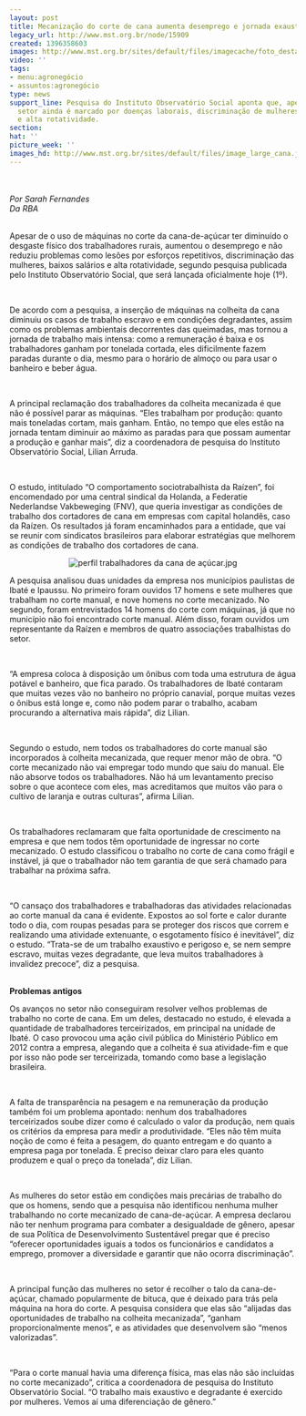 ```yaml
---
layout: post
title: Mecanização do corte de cana aumenta desemprego e jornada exaustiva
legacy_url: http://www.mst.org.br/node/15909
created: 1396358603
images: http://www.mst.org.br/sites/default/files/imagecache/foto_destaque/image_large_cana.jpg
video: ''
tags:
- menu:agronegócio
- assuntos:agronegócio
type: news
support_line: Pesquisa do Instituto Observatório Social aponta que, apesar dos avanços,
  setor ainda é marcado por doenças laborais, discriminação de mulheres, baixa remuneração
  e alta rotatividade.
section: 
hat: ''
picture_week: ''
images_hd: http://www.mst.org.br/sites/default/files/image_large_cana.jpg
---
```

<p><img style="margin: 10px;" src="http://www.mst.org.br/sites/default/files/image_large_cana_0.jpg" alt=""></p><p><em>Por Sarah Fernandes<br>Da RBA&nbsp;</em></p><p><br>Apesar de o uso de máquinas no corte da cana-de-açúcar ter diminuído o desgaste físico dos trabalhadores rurais, aumentou o desemprego e não reduziu problemas como lesões por esforços repetitivos, discriminação das mulheres, baixos salários e alta rotatividade, segundo pesquisa publicada pelo Instituto Observatório Social, que será lançada oficialmente hoje (1º).</p><p>&nbsp;</p><p>De acordo com a pesquisa, a inserção de máquinas na colheita da cana diminuiu os casos de trabalho escravo e em condições degradantes, assim como os problemas ambientais decorrentes das queimadas, mas tornou a jornada de trabalho mais intensa: como a remuneração é baixa e os trabalhadores ganham por tonelada cortada, eles dificilmente fazem paradas durante o dia, mesmo para o horário de almoço ou para usar o banheiro e beber água.</p><p>&nbsp;</p><p>A principal reclamação dos trabalhadores da colheita mecanizada é que não é possível parar as máquinas. “Eles trabalham por produção: quanto mais toneladas cortam, mais ganham. Então, no tempo que eles estão na jornada tentam diminuir ao máximo as paradas para que possam aumentar a produção e ganhar mais”, diz a coordenadora de pesquisa do Instituto Observatório Social, Lilian Arruda.</p><p>&nbsp;</p><p>O estudo, intitulado “O comportamento sociotrabalhista da Raízen”, foi encomendado por uma central sindical da Holanda, a Federatie Nederlandse Vakbeweging (FNV), que queria investigar as condições de trabalho dos cortadores de cana em empresas com capital holandês, caso da Raízen. Os resultados já foram encaminhados para a entidade, que vai se reunir com sindicatos brasileiros para elaborar estratégias que melhorem as condições de trabalho dos cortadores de cana.</p><p style="text-align: center;"><img src="http://www.redebrasilatual.com.br/trabalho/2014/04/mecanizacao-do-corte-de-cana-facilita-trabalho-mas-aumenta-desemprego-e-jornada-exaustiva-6062.html/perfil-trabalhadores-da-cana-de-acucar.jpg-6029.html" alt="perfil trabalhadores da cana de açúcar.jpg"></p><p>A pesquisa analisou duas unidades da empresa nos municípios paulistas de Ibaté e Ipaussu. No primeiro foram ouvidos 17 homens e sete mulheres que trabalham no corte manual, e nove homens no corte mecanizado. No segundo, foram entrevistados 14 homens do corte com máquinas, já que no município não foi encontrado corte manual. Além disso, foram ouvidos um representante da Raízen e membros de quatro associações trabalhistas do setor.</p><p>&nbsp;</p><p>“A empresa coloca à disposição um ônibus com toda uma estrutura de água potável e banheiro, que fica parado. Os trabalhadores de Ibaté contaram que muitas vezes vão no banheiro no próprio canavial, porque muitas vezes o ônibus está longe e, como não podem parar o trabalho, acabam procurando a alternativa mais rápida”, diz Lilian.</p><p>&nbsp;</p><p>Segundo o estudo, nem todos os trabalhadores do corte manual são incorporados à colheita mecanizada, que requer menor mão de obra. “O corte mecanizado não vai empregar todo mundo que saiu do manual. Ele não absorve todos os trabalhadores. Não há um levantamento preciso sobre o que acontece com eles, mas acreditamos que muitos vão para o cultivo de laranja e outras culturas”, afirma Lilian.</p><p>&nbsp;</p><p>Os trabalhadores reclamaram que falta oportunidade de crescimento na empresa e que nem todos têm oportunidade de ingressar no corte mecanizado. O estudo classificou o trabalho no corte de cana como frágil e instável, já que o trabalhador não tem garantia de que será chamado para trabalhar na próxima safra.</p><p>&nbsp;</p><p>“O cansaço dos trabalhadores e trabalhadoras das atividades relacionadas ao corte manual da cana é evidente. Expostos ao sol forte e calor durante todo o dia, com roupas pesadas para se proteger dos riscos que correm e realizando uma atividade extenuante, o esgotamento físico é inevitável”, diz o estudo. “Trata-se de um trabalho exaustivo e perigoso e, se nem sempre escravo, muitas vezes degradante, que leva muitos trabalhadores à invalidez precoce”, diz a pesquisa.</p><p><strong><br>Problemas antigos</strong></p><p>Os avanços no setor não conseguiram resolver velhos problemas de trabalho no corte de cana. Em um deles, destacado no estudo, é elevada a quantidade de trabalhadores terceirizados, em principal na unidade de Ibaté. O caso provocou uma ação civil pública do Ministério Público em 2012 contra a empresa, alegando que a colheita é sua atividade-fim e que por isso não pode ser terceirizada, tomando como base a legislação brasileira.</p><p>&nbsp;</p><p>A falta de transparência na pesagem e na remuneração da produção também foi um problema apontado: nenhum dos trabalhadores terceirizados soube dizer como é calculado o valor da produção, nem quais os critérios da empresa para medir a produtividade. “Eles não têm muita noção de como é feita a pesagem, do quanto entregam e do quanto a empresa paga por tonelada. É preciso deixar claro para eles quanto produzem e qual o preço da tonelada”, diz Lilian.</p><p>&nbsp;</p><p>As mulheres do setor estão em condições mais precárias de trabalho do que os homens, sendo que a pesquisa não identificou nenhuma mulher trabalhando no corte mecanizado de cana-de-açúcar. A empresa declarou não ter nenhum programa para combater a desigualdade de gênero, apesar de sua Política de Desenvolvimento Sustentável pregar que é preciso “oferecer oportunidades iguais a todos os funcionários e candidatos a emprego, promover a diversidade e garantir que não ocorra discriminação”.</p><p>&nbsp;</p><p>A principal função das mulheres no setor é recolher o talo da cana-de-açúcar, chamado popularmente de bituca, que é deixado para trás pela máquina na hora do corte. A pesquisa considera que elas são “alijadas das oportunidades de trabalho na colheita mecanizada”, “ganham proporcionalmente menos”, e as atividades que desenvolvem são “menos valorizadas”.</p><p>&nbsp;</p><p>“Para o corte manual havia uma diferença física, mas elas não são incluídas no corte mecanizado”, critica a coordenadora de pesquisa do Instituto Observatório Social. “O trabalho mais exaustivo e degradante é exercido por mulheres. Vemos aí uma diferenciação de gênero.”</p>
